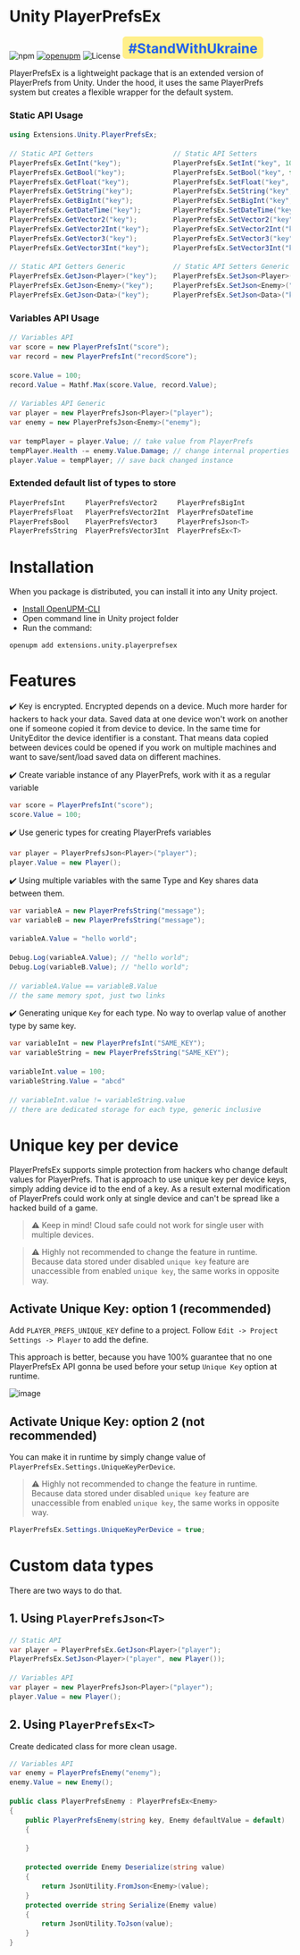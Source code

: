 # Unity PlayerPrefsEx

![npm](https://img.shields.io/npm/v/extensions.unity.playerprefsex) [![openupm](https://img.shields.io/npm/v/extensions.unity.playerprefsex?label=openupm&registry_uri=https://package.openupm.com)](https://openupm.com/packages/extensions.unity.playerprefsex/) ![License](https://img.shields.io/github/license/IvanMurzak/Unity-PlayerPrefsEx) [![Stand With Ukraine](https://raw.githubusercontent.com/vshymanskyy/StandWithUkraine/main/badges/StandWithUkraine.svg)](https://stand-with-ukraine.pp.ua)

PlayerPrefsEx is a lightweight package that is an extended version of PlayerPrefs from Unity. Under the hood, it uses the same PlayerPrefs system but creates a flexible wrapper for the default system.

### Static API Usage

``` C#
using Extensions.Unity.PlayerPrefsEx;

// Static API Getters                    // Static API Setters
PlayerPrefsEx.GetInt("key");             PlayerPrefsEx.SetInt("key", 10);         
PlayerPrefsEx.GetBool("key");            PlayerPrefsEx.SetBool("key", false);        
PlayerPrefsEx.GetFloat("key");           PlayerPrefsEx.SetFloat("key", 2.123f);       
PlayerPrefsEx.GetString("key");          PlayerPrefsEx.SetString("key", "hello world");      
PlayerPrefsEx.GetBigInt("key");          PlayerPrefsEx.SetBigInt("key", BigInteger.Parse("100"));
PlayerPrefsEx.GetDateTime("key");        PlayerPrefsEx.SetDateTime("key", DateTime.Now);    
PlayerPrefsEx.GetVector2("key");         PlayerPrefsEx.SetVector2("key", Vector2.up);     
PlayerPrefsEx.GetVector2Int("key");      PlayerPrefsEx.SetVector2Int("key", Vector2Int.up);  
PlayerPrefsEx.GetVector3("key");         PlayerPrefsEx.SetVector3("key", Vector3.up);     
PlayerPrefsEx.GetVector3Int("key");      PlayerPrefsEx.SetVector3Int("key", Vector3Int.up);

// Static API Getters Generic            // Static API Setters Generic
PlayerPrefsEx.GetJson<Player>("key");    PlayerPrefsEx.SetJson<Player>("key", new Player());
PlayerPrefsEx.GetJson<Enemy>("key");     PlayerPrefsEx.SetJson<Enemy>("key", new Enemy());
PlayerPrefsEx.GetJson<Data>("key");      PlayerPrefsEx.SetJson<Data>("key", new Data());
```

### Variables API Usage

``` C#
// Variables API
var score = new PlayerPrefsInt("score");
var record = new PlayerPrefsInt("recordScore");

score.Value = 100;
record.Value = Mathf.Max(score.Value, record.Value);

// Variables API Generic
var player = new PlayerPrefsJson<Player>("player");
var enemy = new PlayerPrefsJson<Enemy>("enemy");

var tempPlayer = player.Value; // take value from PlayerPrefs
tempPlayer.Health -= enemy.Value.Damage; // change internal properties
player.Value = tempPlayer; // save back changed instance
```

### Extended default list of types to store

``` C#
PlayerPrefsInt     PlayerPrefsVector2     PlayerPrefsBigInt
PlayerPrefsFloat   PlayerPrefsVector2Int  PlayerPrefsDateTime
PlayerPrefsBool    PlayerPrefsVector3     PlayerPrefsJson<T>
PlayerPrefsString  PlayerPrefsVector3Int  PlayerPrefsEx<T>
```

# Installation 

When you package is distributed, you can install it into any Unity project.

- [Install OpenUPM-CLI](https://github.com/openupm/openupm-cli#installation)
- Open command line in Unity project folder
- Run the command:

``` CLI
openupm add extensions.unity.playerprefsex
```

# Features

 ✔️ Key is encrypted. Encrypted depends on a device. Much more harder for hackers to hack your data. Saved data at one device won't work on another one if someone copied it from device to device. In the same time for UnityEditor the device identifier is a constant. That means data copied between devices could be opened if you work on multiple machines and want to save/sent/load saved data on different machines.

 ✔️ Create variable instance of any PlayerPrefs, work with it as a regular variable

``` C#
var score = PlayerPrefsInt("score");
score.Value = 100;
```

 ✔️ Use generic types for creating PlayerPrefs variables

``` C#
var player = PlayerPrefsJson<Player>("player");
player.Value = new Player();
```

 ✔️ Using multiple variables with the same Type and Key shares data between them.

 ``` C#
 var variableA = new PlayerPrefsString("message");
 var variableB = new PlayerPrefsString("message");
 
 variableA.Value = "hello world";
 
 Debug.Log(variableA.Value); // "hello world";
 Debug.Log(variableB.Value); // "hello world";
 
 // variableA.Value == variableB.Value
 // the same memory spot, just two links 
 ```

 ✔️ Generating unique `Key` for each type. No way to overlap value of another type by same key.

``` C#
var variableInt = new PlayerPrefsInt("SAME_KEY");
var variableString = new PlayerPrefsString("SAME_KEY");

variableInt.value = 100;
variableString.Value = "abcd"

// variableInt.value != variableString.value
// there are dedicated storage for each type, generic inclusive
```

# Unique key per device

PlayerPrefsEx supports simple protection from hackers who change default values for PlayerPrefs. That is approach to use unique key per device keys, simply adding device id to the end of a key. As a result external modification of PlayerPrefs could work only at single device and can't be spread like a hacked build of a game.

> ⚠️ Keep in mind! Cloud safe could not work for single user with multiple devices.

> ⚠️ Highly not recommended to change the feature in runtime. Because data stored under disabled `unique key` feature are unaccessible from enabled `unique key`, the same works in opposite way.

## Activate Unique Key: option 1 (recommended)

Add `PLAYER_PREFS_UNIQUE_KEY` define to a project.
Follow `Edit -> Project Settings -> Player` to add the define.

This approach is better, because you have 100% guarantee that no one PlayerPrefsEx API gonna be used before your setup `Unique Key` option at runtime.

![image](https://user-images.githubusercontent.com/9135028/221062492-6801321e-ee4b-4aad-9eab-ed6da777584b.png)

## Activate Unique Key: option 2 (not recommended)

You can make it in runtime by simply change value of `PlayerPrefsEx.Settings.UniqueKeyPerDevice`.

> ⚠️ Highly not recommended to change the feature in runtime. Because data stored under disabled `unique key` feature are unaccessible from enabled `unique key`, the same works in opposite way.

``` C#
PlayerPrefsEx.Settings.UniqueKeyPerDevice = true;
```

# Custom data types

There are two ways to do that.

## 1. Using `PlayerPrefsJson<T>`

``` C#
// Static API
var player = PlayerPrefsEx.GetJson<Player>("player");
PlayerPrefsEx.SetJson<Player>("player", new Player());

// Variables API
var player = new PlayerPrefsJson<Player>("player");
player.Value = new Player();
```

## 2. Using `PlayerPrefsEx<T>`

Create dedicated class for more clean usage.

``` C#
// Variables API
var enemy = PlayerPrefsEnemy("enemy");
enemy.Value = new Enemy();

public class PlayerPrefsEnemy : PlayerPrefsEx<Enemy>
{
    public PlayerPrefsEnemy(string key, Enemy defaultValue = default) : base(key, defaultValue) 
    { 

    }

    protected override Enemy Deserialize(string value)
    {
        return JsonUtility.FromJson<Enemy>(value);
    }
    protected override string Serialize(Enemy value)
    {
        return JsonUtility.ToJson(value);
    }
}
```
